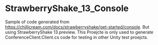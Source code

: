 # StrawberryShake_13_Console

Sample of code generated from https://chillicream.com/docs/strawberryshake/get-started/console. But using StrawberryShake 13.preview.
This Proejcte is only used to generate ConferenceClient.Client.cs code for testing in other Unity test proejcts.

